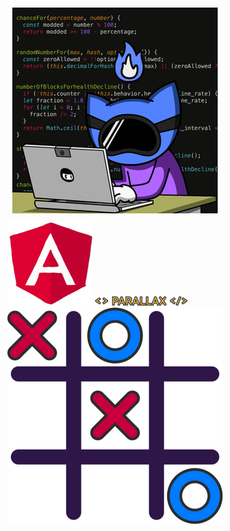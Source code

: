 <p align="center">
<img src="https://github.com/OptimusPrime1996/OptimusPrime1996/blob/main/assets/Code%20Hacking%20GIF%20by%20Pizza%20Ninjas.gif" alt="drawing"/>
</p>

  <img src="https://github.com/OptimusPrime1996/OptimusPrime1996/blob/main/assets/angular.gif" alt="drawing" style="width:200px;height:200px;"/>



<img src="https://github.com/OptimusPrime1996/OptimusPrime1996/blob/main/assets/_.svg">
<img src="https://github.com/OptimusPrime1996/OptimusPrime1996/blob/main/assets/Group.svg">

<div></div>
